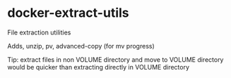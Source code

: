 # docker-extract-utils
File extraction utilities


Adds, unzip, pv, advanced-copy (for mv progress)

Tip: extract files in non VOLUME directory and move to VOLUME directory would be quicker than extracting directly in VOLUME directory 
